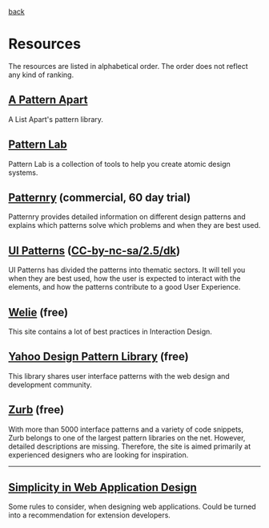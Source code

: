 [back](README.md)
# Resources

The resources are listed in alphabetical order.
The order does not reflect any kind of ranking.

## [A Pattern Apart](http://patterns.alistapart.com/)

A List Apart's pattern library.

## [Pattern Lab](http://patternlab.io/)

Pattern Lab is a collection of tools to help you create atomic design systems.

## [Patternry](http://patternry.com/patterns/) (commercial, 60 day trial)

Patternry provides detailed information on different design patterns and explains
which patterns solve which problems and when they are best used.

## [UI Patterns](http://ui-patterns.com/patterns) ([CC-by-nc-sa/2.5/dk](http://creativecommons.org/licenses/by-nc-sa/2.5/dk/))

UI Patterns has divided the patterns into thematic sectors.
It will tell you when they are best used, how the user is expected to
interact with the elements, and how the patterns contribute to a good
User Experience.

## [Welie](http://www.welie.com/patterns/) (free)

This site contains a lot of best practices in Interaction Design.

## [Yahoo Design Pattern Library](https://developer.yahoo.com/ypatterns/) (free)

This library shares user interface patterns with the web design and development community. 

## [Zurb](http://zurb.com/building-blocks) (free)

With more than 5000 interface patterns and a variety of code snippets,
Zurb belongs to one of the largest pattern libraries on the net.
However, detailed descriptions are missing.
Therefore, the site is aimed primarily at experienced designers who are looking for inspiration.

---

## [Simplicity in Web Application Design](http://de.slideshare.net/UXPA/simplicity-in-web-application-design)
Some rules to consider, when designing web applications.
Could be turned into a recommendation for extension developers.
